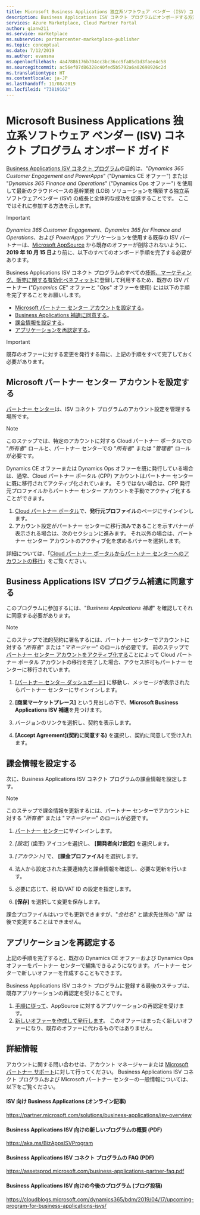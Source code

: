 ```yaml
---
title: Microsoft Business Applications 独立系ソフトウェア ベンダー (ISV) コネクト プログラム オンボード ガイド
description: Business Applications ISV コネクト プログラムにオンボードする方法を示します。
services: Azure Marketplace, Cloud Partner Portal
author: qianw211
ms.service: marketplace
ms.subservice: partnercenter-marketplace-publisher
ms.topic: conceptual
ms.date: 7/12/2019
ms.author: evansma
ms.openlocfilehash: 4a47886176b704cc3bc36cc9fa85d1d3faee4c58
ms.sourcegitcommit: ac56ef07d86328c40fed5b5792a6a02698926c2d
ms.translationtype: HT
ms.contentlocale: ja-JP
ms.lasthandoff: 11/08/2019
ms.locfileid: "73819162"
---
```

# <a name="microsoft-business-applications-independent-software-vendor-isv-connect-program-onboarding-guide"></a>Microsoft Business Applications 独立系ソフトウェア ベンダー (ISV) コネクト プログラム オンボード ガイド

[Business Applications ISV コネクト プログラム](https://partner.microsoft.com/solutions/business-applications/isv-overview)の目的は、"*Dynamics 365 Customer Engagement and PowerApps*" ("Dynamics CE オファー") または "*Dynamics 365 Finance and Operations*" ("Dynamics Ops オファー") を使用して最新のクラウドベースの基幹業務 (LOB) ソリューションを構築する独立系ソフトウェアベンダー (ISV) の成長と全体的な成功を促進することです。 ここではそれに参加する方法を示します。

> [!IMPORTANT]
> *Dynamics 365 Customer Engagement*、*Dynamics 365 for Finance and Operations*、および *PowerApps* アプリケーションを使用する既存の ISV パートナーは、[Microsoft AppSource](https://appsource.microsoft.com) から既存のオファーが削除されないように、**2019 年 10 月 15 日**より前に、以下のすべてのオンボード手順を完了する必要があります。

Business Applications ISV コネクト プログラムのすべての[技術、マーケティング、販売に関する有効化ベネフィット](https://partner.microsoft.com/solutions/business-applications/isv-overview)に登録して利用するため、既存の ISV パートナー ("*Dynamics CE*" オファーと "*Ops*" オファーを使用) には以下の手順を完了することをお願いします。

- [Microsoft パートナー センター アカウントを設定する](#set-up-your-microsoft-partner-center-account)。
- [Business Applications 補遺に同意する](#accept-the-business-applications-isv-program-addendum)。
- [課金情報を設定する](#set-up-your-billing-information)。
- [アプリケーションを再認定する](#recertify-your-application)。

> [!IMPORTANT]
> 既存のオファーに対する変更を発行する前に、上記の手順をすべて完了しておく必要があります。

## <a name="set-up-your-microsoft-partner-center-account"></a>Microsoft パートナー センター アカウントを設定する

[パートナー センター](https://partner.microsoft.com)は、ISV コネクト プログラムのアカウント設定を管理する場所です。

> [!NOTE]
> このステップでは、特定のアカウントに対する Cloud パートナー ポータルでの "*所有者*" ロールと、パートナー センターでの "*所有者*" または "*管理者*" ロールが必要です。

Dynamics CE オファーまたは Dynamics Ops オファーを既に発行している場合は、通常、Cloud パートナー ポータル (CPP) アカウントはパートナー センターに既に移行されてアクティブ化されています。 そうではない場合は、CPP 発行元プロファイルからパートナー センター アカウントを手動でアクティブ化することができます。

1. [Cloud パートナー ポータル](https://cloudpartner.azure.com/)で、**発行元プロファイル**のページにサインインします。
2. アカウント設定がパートナー センターに移行済みであることを示すバナーが表示される場合は、次のセクションに進みます。 それ以外の場合は、パートナー センター アカウントのアクティブ化を求めるバナーを選択します。

詳細については、「[Cloud パートナー ポータルからパートナー センターへのアカウントの移行](https://docs.microsoft.com/azure/marketplace/partner-center-portal/account-migration-from-cpp-to-pc)」をご覧ください。

## <a name="accept-the-business-applications-isv-program-addendum"></a>Business Applications ISV プログラム補遺に同意する

このプログラムに参加するには、"*Business Applications 補遺*" を確認してそれに同意する必要があります。

> [!NOTE]
> このステップで法的契約に署名するには、パートナー センターでアカウントに対する "*所有者*" または "*マネージャー*" のロールが必要です。 前のステップで[パートナー センター アカウントをアクティブ化する](#set-up-your-microsoft-partner-center-account)ことによって Cloud パートナー ポータル アカウントの移行を完了した場合、アクセス許可もパートナー センターに移行されています。

1. [[パートナー センター ダッシュボード]](https://partner.microsoft.com/dashboard/account/agreements) に移動し、メッセージが表示されたらパートナー センターにサインインします。

2. **[商業マーケットプレース]** という見出しの下で、**Microsoft Business Applications ISV 補遺**を見つけます。

3. バージョンのリンクを選択し、契約を表示します。

4. **[Accept Agreement]\(契約に同意する\)** を選択し、契約に同意して受け入れます。

## <a name="set-up-your-billing-information"></a>課金情報を設定する

次に、Business Applications ISV コネクト プログラムの課金情報を設定します。

> [!NOTE]
> このステップで課金情報を更新するには、パートナー センターでアカウントに対する "*所有者*" または "*マネージャー*" のロールが必要です。

1. [パートナー センター](https://partner.microsoft.com/dashboard)にサインインします。

2. *[設定]* (歯車) アイコンを選択し、 **[開発者向け設定]** を選択します。

3. *[アカウント]* で、 **[課金プロファイル]** を選択します。

4. 法人から設定された主要連絡先と課金情報を確認し、必要な更新を行います。

5. 必要に応じて、税 ID/VAT ID の設定を指定します。

6. **[保存]** を選択して変更を保存します。

課金プロファイルはいつでも更新できますが、"*会社名*" と請求先住所の "*国*" は後で変更することはできません。

## <a name="recertify-your-application"></a>アプリケーションを再認定する

上記の手順を完了すると、既存の Dynamics CE オファーおよび Dynamics Ops オファーをパートナー センターで編集できるようになります。 パートナー センターで新しいオファーを作成することもできます。

Business Applications ISV コネクト プログラムに登録する最後のステップは、既存アプリケーションの再認定を受けることです。

1. [手順に従って](https://partner.microsoft.com/solutions/business-applications/isv-publish)、AppSource に対するアプリケーションの再認定を受けます。
2. [新しいオファーを作成して発行します](https://docs.microsoft.com/azure/marketplace/partner-center-portal/create-new-customer-engagement-offer)。 このオファーはまったく新しいオファーになり、既存のオファーに代わるものではありません。

## <a name="further-info"></a>詳細情報

アカウントに関する問い合わせは、アカウント マネージャーまたは [Microsoft パートナー サポート](https://partner.microsoft.com/support)に対して行ってください。 Business Applications ISV コネクト プログラムおよび Microsoft パートナー センターの一般情報については、以下をご覧ください。

#### <a name="business-applications-for-isvs-online-article"></a>ISV 向け Business Applications (オンライン記事)
https://partner.microsoft.com/solutions/business-applications/isv-overview

#### <a name="overview-of-the-new-program-for-business-applications-isvs-pdf"></a>Business Applications ISV 向けの新しいプログラムの概要 (PDF)
https://aka.ms/BizAppsISVProgram

#### <a name="business-applications-isv-connect-program-faq-pdf"></a>Business Applications ISV コネクト プログラムの FAQ (PDF)
https://assetsprod.microsoft.com/business-applications-partner-faq.pdf

#### <a name="upcoming-program-for-business-applications-isvs-blog-post"></a>Business Applications ISV 向けの今後のプログラム (ブログ投稿)
https://cloudblogs.microsoft.com/dynamics365/bdm/2019/04/17/upcoming-program-for-business-applications-isvs/
